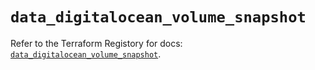 # `data_digitalocean_volume_snapshot`

Refer to the Terraform Registory for docs: [`data_digitalocean_volume_snapshot`](https://registry.terraform.io/providers/digitalocean/digitalocean/2.34.1/docs/data-sources/volume_snapshot).
